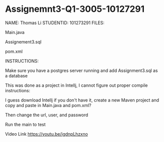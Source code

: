# Assignemnt3-Q1-3005-10127291

NAME: Thomas Li
STUDENTID: 101273291
FILES:

Main.java

Assignement3.sql

pom.xml

INSTRUCTIONS:

Make sure you have a postgres server running and add Assignment3.sql as a database

This was done as a project in Intellj, I cannot figure out proper compile instructions:

I guess download Intellj if you don't have it, create a new Maven project and copy and paste in Main.java and pom.xml?

Then change the url, user, and password

Run the main to test

Video Link
https://youtu.be/igdnpLhzxno

